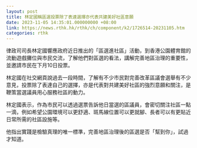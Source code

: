 ```yaml
---
layout: post
title: 林定國稱區選投票除了表達選擇亦代表共建美好社區意願
date: 2023-11-05 14:35:01.000000000 +08:00
link: https://news.rthk.hk/rthk/ch/component/k2/1726514-20231105.htm
categories: rthk
---
```


律政司司長林定國響應政府近日推出的「區選進社區」活動，到香港公園體育館的流動遊戲攤位與市民交流，了解他們對區選的看法，講解完善地區治理的重要性，並邀請市民在下月10日投票。

林定國在社交網頁說過去一段時間，了解有不少市民對完善改革區議會選舉有不少意見，投票除了表達自己的選擇，亦是代表對共建美好社區的強烈意願和關注，是鞭策當選議員用心服務社區的動力。

林定國表示，作為市民可以透過選票告訴他日當選的區議員，會密切關注社區一點一滴，例如希望公園環境可以更舒適、斑馬線位置可以更就腳、長者可以有更貼近日常所需的社區設施等。

他指出實踐是檢驗真理的唯一標準，完善地區治理後的區選是否「幫到你」，試過才知道。
